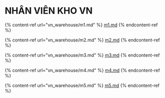 # NHÂN VIÊN KHO VN

{% content-ref url="vn_warehouse/m1.md" %}
[m1.md](vn\_warehouse/m1.md)
{% endcontent-ref %}

{% content-ref url="vn_warehouse/m2.md" %}
[m2.md](vn\_warehouse/m2.md)
{% endcontent-ref %}

{% content-ref url="vn_warehouse/m3.md" %}
[m3.md](vn\_warehouse/m3.md)
{% endcontent-ref %}

{% content-ref url="vn_warehouse/m4.md" %}
[m4.md](vn\_warehouse/m4.md)
{% endcontent-ref %}

{% content-ref url="vn_warehouse/m5.md" %}
[m5.md](vn\_warehouse/m5.md)
{% endcontent-ref %}
